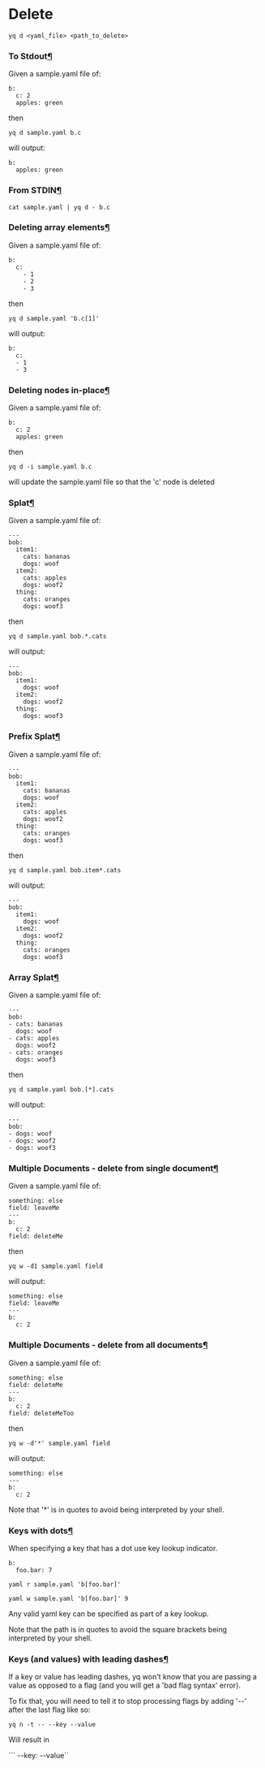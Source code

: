# Delete

```text
yq d <yaml_file> <path_to_delete>
```

### To Stdout[¶](delete.md#to-stdout) <a id="to-stdout"></a>

Given a sample.yaml file of:

```text
b:
  c: 2
  apples: green
```

then

```text
yq d sample.yaml b.c
```

will output:

```text
b:
  apples: green
```

### From STDIN[¶](delete.md#from-stdin) <a id="from-stdin"></a>

```text
cat sample.yaml | yq d - b.c
```

### Deleting array elements[¶](delete.md#deleting-array-elements) <a id="deleting-array-elements"></a>

Given a sample.yaml file of:

```text
b:
  c: 
    - 1
    - 2
    - 3
```

then

```text
yq d sample.yaml 'b.c[1]'
```

will output:

```text
b:
  c:
  - 1
  - 3
```

### Deleting nodes in-place[¶](delete.md#deleting-nodes-in-place) <a id="deleting-nodes-in-place"></a>

Given a sample.yaml file of:

```text
b:
  c: 2
  apples: green
```

then

```text
yq d -i sample.yaml b.c
```

will update the sample.yaml file so that the 'c' node is deleted

### Splat[¶](delete.md#splat) <a id="splat"></a>

Given a sample.yaml file of:

```text
---
bob:
  item1:
    cats: bananas
    dogs: woof
  item2:
    cats: apples
    dogs: woof2
  thing:
    cats: oranges
    dogs: woof3
```

then

```text
yq d sample.yaml bob.*.cats
```

will output:

```text
---
bob:
  item1:
    dogs: woof
  item2:
    dogs: woof2
  thing:
    dogs: woof3
```

### Prefix Splat[¶](delete.md#prefix-splat) <a id="prefix-splat"></a>

Given a sample.yaml file of:

```text
---
bob:
  item1:
    cats: bananas
    dogs: woof
  item2:
    cats: apples
    dogs: woof2
  thing:
    cats: oranges
    dogs: woof3
```

then

```text
yq d sample.yaml bob.item*.cats
```

will output:

```text
---
bob:
  item1:
    dogs: woof
  item2:
    dogs: woof2
  thing:
    cats: oranges
    dogs: woof3
```

### Array Splat[¶](delete.md#array-splat) <a id="array-splat"></a>

Given a sample.yaml file of:

```text
---
bob:
- cats: bananas
  dogs: woof
- cats: apples
  dogs: woof2
- cats: oranges
  dogs: woof3
```

then

```text
yq d sample.yaml bob.[*].cats
```

will output:

```text
---
bob:
- dogs: woof
- dogs: woof2
- dogs: woof3
```

### Multiple Documents - delete from single document[¶](delete.md#multiple-documents-delete-from-single-document) <a id="multiple-documents-delete-from-single-document"></a>

Given a sample.yaml file of:

```text
something: else
field: leaveMe
---
b:
  c: 2
field: deleteMe
```

then

```text
yq w -d1 sample.yaml field
```

will output:

```text
something: else
field: leaveMe
---
b:
  c: 2
```

### Multiple Documents - delete from all documents[¶](delete.md#multiple-documents-delete-from-all-documents) <a id="multiple-documents-delete-from-all-documents"></a>

Given a sample.yaml file of:

```text
something: else
field: deleteMe
---
b:
  c: 2
field: deleteMeToo
```

then

```text
yq w -d'*' sample.yaml field
```

will output:

```text
something: else
---
b:
  c: 2
```

Note that '\*' is in quotes to avoid being interpreted by your shell.

### Keys with dots[¶](delete.md#keys-with-dots) <a id="keys-with-dots"></a>

When specifying a key that has a dot use key lookup indicator.

```text
b:
  foo.bar: 7
```

```text
yaml r sample.yaml 'b[foo.bar]'
```

```text
yaml w sample.yaml 'b[foo.bar]' 9
```

Any valid yaml key can be specified as part of a key lookup.

Note that the path is in quotes to avoid the square brackets being interpreted by your shell.

### Keys \(and values\) with leading dashes[¶](delete.md#keys-and-values-with-leading-dashes) <a id="keys-and-values-with-leading-dashes"></a>

If a key or value has leading dashes, yq won't know that you are passing a value as opposed to a flag \(and you will get a 'bad flag syntax' error\).

To fix that, you will need to tell it to stop processing flags by adding '--' after the last flag like so:

```text
yq n -t -- --key --value
```

Will result in

``` --key: --value``

